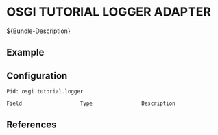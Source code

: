 # OSGI TUTORIAL LOGGER ADAPTER

${Bundle-Description}

## Example

## Configuration

	Pid: osgi.tutorial.logger
	
	Field					Type				Description
		
	
## References

